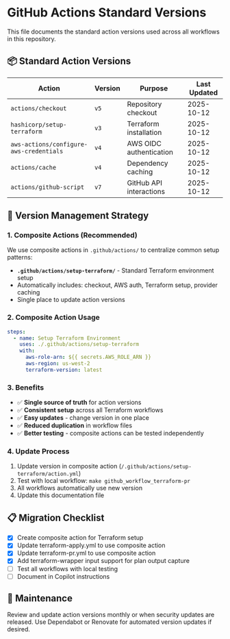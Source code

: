 # GitHub Actions Standard Versions

This file documents the standard action versions used across all workflows in this repository.

## 📦 **Standard Action Versions**

| Action | Version | Purpose | Last Updated |
|--------|---------|---------|--------------|
| `actions/checkout` | `v5` | Repository checkout | 2025-10-12 |
| `hashicorp/setup-terraform` | `v3` | Terraform installation | 2025-10-12 |
| `aws-actions/configure-aws-credentials` | `v4` | AWS OIDC authentication | 2025-10-12 |
| `actions/cache` | `v4` | Dependency caching | 2025-10-12 |
| `actions/github-script` | `v7` | GitHub API interactions | 2025-10-12 |

## 🎯 **Version Management Strategy**

### **1. Composite Actions (Recommended)**
We use composite actions in `.github/actions/` to centralize common setup patterns:

- **`.github/actions/setup-terraform/`** - Standard Terraform environment setup
- Automatically includes: checkout, AWS auth, Terraform setup, provider caching
- Single place to update action versions

### **2. Composite Action Usage**
```yaml
steps:
  - name: Setup Terraform Environment  
    uses: ./.github/actions/setup-terraform
    with:
      aws-role-arn: ${{ secrets.AWS_ROLE_ARN }}
      aws-region: us-west-2
      terraform-version: latest
```

### **3. Benefits**
- ✅ **Single source of truth** for action versions
- ✅ **Consistent setup** across all Terraform workflows  
- ✅ **Easy updates** - change version in one place
- ✅ **Reduced duplication** in workflow files
- ✅ **Better testing** - composite actions can be tested independently

### **4. Update Process**
1. Update version in composite action (`/.github/actions/setup-terraform/action.yml`)
2. Test with local workflow: `make github_workflow_terraform-pr`
3. All workflows automatically use new version
4. Update this documentation file

## 📋 **Migration Checklist**

- [x] Create composite action for Terraform setup
- [x] Update terraform-apply.yml to use composite action
- [x] Update terraform-pr.yml to use composite action  
- [x] Add terraform-wrapper input support for plan output capture
- [ ] Test all workflows with local testing
- [ ] Document in Copilot instructions

## 🔄 **Maintenance**

Review and update action versions monthly or when security updates are released.
Use Dependabot or Renovate for automated version updates if desired.